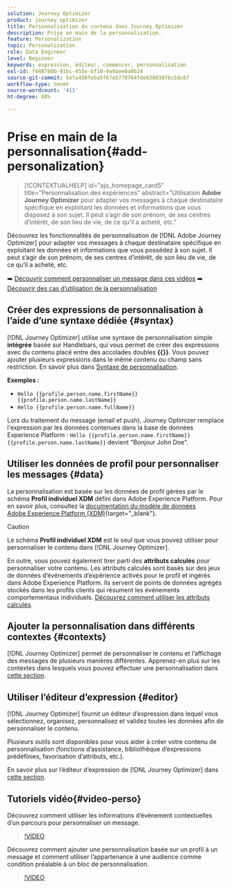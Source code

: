 ```yaml
---
solution: Journey Optimizer
product: journey optimizer
title: Personnalisation du contenu dans Journey Optimizer
description: Prise en main de la personnalisation.
feature: Personalization
topic: Personalization
role: Data Engineer
level: Beginner
keywords: expression, éditeur, commencer, personnalisation
exl-id: f448780b-91bc-455e-bf10-9a9aee0a0b24
source-git-commit: 5e7a430feba5f67e5778704fde63003876c5dc67
workflow-type: tm+mt
source-wordcount: '411'
ht-degree: 88%

---
```


# Prise en main de la personnalisation{#add-personalization}

>[!CONTEXTUALHELP]
>id="ajo_homepage_card5"
>title="Personnalisation des expériences"
>abstract="Utilisation **Adobe Journey Optimizer** pour adapter vos messages à chaque destinataire spécifique en exploitant les données et informations que vous disposez à son sujet. Il peut s’agir de son prénom, de ses centres d’intérêt, de son lieu de vie, de ce qu’il a acheté, etc."


Découvrez les fonctionnalités de personnalisation de [!DNL Adobe Journey Optimizer] pour adapter vos messages à chaque destinataire spécifique en exploitant les données et informations que vous possédez à son sujet. Il peut s’agir de son prénom, de ses centres d’intérêt, de son lieu de vie, de ce qu’il a acheté, etc.

➡️ [Découvrir comment personnaliser un message dans ces vidéos](#video-perso)
➡️ [Découvrir des cas d’utilisation de la personnalisation](personalization-use-case.md)

## Créer des expressions de personnalisation à l’aide d’une syntaxe dédiée {#syntax}

[!DNL Journey Optimizer] utilise une syntaxe de personnalisation simple **intégrée** basée sur Handlebars, qui vous permet de créer des expressions avec du contenu placé entre des accolades doubles **{{}}**. Vous pouvez ajouter plusieurs expressions dans le même contenu ou champ sans restriction. En savoir plus dans [Syntaxe de personnalisation](personalization-syntax.md).

**Exemples :**

* `Hello {{profile.person.name.firstName}} {{profile.person.name.lastName}}`
* `Hello {{profile.person.name.fullName}}`

Lors du traitement du message (email et push), Journey Optimizer remplace l&#39;expression par les données contenues dans la base de données Experience Platform :  `Hello {{profile.person.name.firstName}} {{profile.person.name.lastName}}` devient &quot;Bonjour John Doe&quot;.

## Utiliser les données de profil pour personnaliser les messages {#data}

La personnalisation est basée sur les données de profil gérées par le schéma **Profil individuel XDM** défini dans Adobe Experience Platform. Pour en savoir plus, consultez la [documentation du modèle de données Adobe Experience Platform (XDM)](https://experienceleague.adobe.com/docs/experience-platform/xdm/home.html?lang=fr){target="_blank"}.

>[!CAUTION]
>Le schéma **Profil individuel XDM** est le seul que vous pouvez utiliser pour personnaliser le contenu dans [!DNL Journey Optimizer].

En outre, vous pouvez également tirer parti des **attributs calculés** pour personnaliser votre contenu. Les attributs calculés sont basés sur des jeux de données d’événements d’expérience activés pour le profil et ingérés dans Adobe Experience Platform. Ils servent de points de données agrégés stockés dans les profils clients qui résument les événements comportementaux individuels. [Découvrez comment utiliser les attributs calculés](../audience/computed-attributes.md).

## Ajouter la personnalisation dans différents contextes {#contexts}

[!DNL Journey Optimizer] permet de personnaliser le contenu et l’affichage des messages de plusieurs manières différentes. Apprenez-en plus sur les contextes dans lesquels vous pouvez effectuer une personnalisation dans [cette section](personalization-contexts.md).

## Utiliser l’éditeur d’expression {#editor}

[!DNL Journey Optimizer] fournit un éditeur d’expression dans lequel vous sélectionnez, organisez, personnalisez et validez toutes les données afin de personnaliser le contenu.

Plusieurs outils sont disponibles pour vous aider à créer votre contenu de personnalisation (fonctions d’assistance, bibliothèque d’expressions prédéfinies, favorisation d’attributs, etc.).

En savoir plus sur l’éditeur d’expression de [!DNL Journey Optimizer] dans [cette section](personalization-build-expressions.md).

## Tutoriels vidéo{#video-perso}

Découvrez comment utiliser les informations d’événement contextuelles d’un parcours pour personnaliser un message.

>[!VIDEO](https://video.tv.adobe.com/v/334165?quality=12)

Découvrez comment ajouter une personnalisation basée sur un profil à un message et comment utiliser l’appartenance à une audience comme condition préalable à un bloc de personnalisation.

>[!VIDEO](https://video.tv.adobe.com/v/334078?quality=12)

